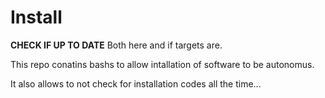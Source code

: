 # Install

**CHECK IF UP TO DATE**
Both here and if targets are.


This repo conatins bashs to allow intallation of software to be autonomus.

It also allows to not check for installation codes all the time...

